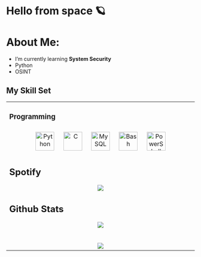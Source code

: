 # Hello from space 🪐

# About Me:
- I’m currently learning **System Security**
- Python
- OSINT


## My Skill Set  
<table><tr><td valign="top" width="33%">


### Programming
<div align="center">  
<a href="https://www.python.org/" target="_blank"><img style="margin: 10px" src="https://profilinator.rishav.dev/skills-assets/python-original.svg" alt="Python" height="50" /></a>  
<a href="https://www.cprogramming.com/" target="_blank"><img style="margin: 10px" src="https://profilinator.rishav.dev/skills-assets/c-original.svg" alt="C" height="50" /></a>  
<a href="https://www.mysql.com/" target="_blank"><img style="margin: 10px" src="https://profilinator.rishav.dev/skills-assets/mysql-original-wordmark.svg" alt="MySQL" height="50" /></a>  
<a href="https://www.gnu.org/software/bash/" target="_blank"><img style="margin: 10px" src="https://profilinator.rishav.dev/skills-assets/gnu_bash-icon.svg" alt="Bash" height="50" /></a>  
<a href="https://docs.microsoft.com/en-us/powershell/" target="_blank"><img style="margin: 10px" src="https://profilinator.rishav.dev/skills-assets/powershell.png" alt="PowerShell" height="50" /></a>  
</div>

## Spotify
<div align="center">
<img src="https://spotify-github-profile.vercel.app/api/view?uid=31pudr7l52cbrpm67c4f6dmtp2um&cover_image=true&theme=default&show_offline=false&bar_color=0af0b6"/>
</div>

## Github Stats  
<div align="center"><img src="https://github-readme-stats.vercel.app/api?username=empty-system&show_icons=true&count_private=true&hide_border=true" align="center" /></div>  
  
<br/>  

<br/>  

<div align="center">
<img src="https://komarev.com/ghpvc/?username=empty-system&&style=flat-square" align="center" />
</div>  
